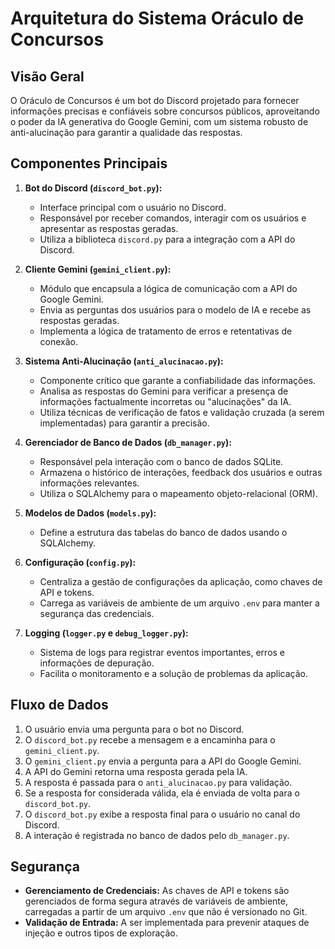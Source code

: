 # Arquitetura do Sistema Oráculo de Concursos

## Visão Geral

O Oráculo de Concursos é um bot do Discord projetado para fornecer informações precisas e confiáveis sobre concursos públicos, aproveitando o poder da IA generativa do Google Gemini, com um sistema robusto de anti-alucinação para garantir a qualidade das respostas.

## Componentes Principais

1.  **Bot do Discord (`discord_bot.py`):**
    *   Interface principal com o usuário no Discord.
    *   Responsável por receber comandos, interagir com os usuários e apresentar as respostas geradas.
    *   Utiliza a biblioteca `discord.py` para a integração com a API do Discord.

2.  **Cliente Gemini (`gemini_client.py`):**
    *   Módulo que encapsula a lógica de comunicação com a API do Google Gemini.
    *   Envia as perguntas dos usuários para o modelo de IA e recebe as respostas geradas.
    *   Implementa a lógica de tratamento de erros e retentativas de conexão.

3.  **Sistema Anti-Alucinação (`anti_alucinacao.py`):**
    *   Componente crítico que garante a confiabilidade das informações.
    *   Analisa as respostas do Gemini para verificar a presença de informações factualmente incorretas ou "alucinações" da IA.
    *   Utiliza técnicas de verificação de fatos e validação cruzada (a serem implementadas) para garantir a precisão.

4.  **Gerenciador de Banco de Dados (`db_manager.py`):**
    *   Responsável pela interação com o banco de dados SQLite.
    *   Armazena o histórico de interações, feedback dos usuários e outras informações relevantes.
    *   Utiliza o SQLAlchemy para o mapeamento objeto-relacional (ORM).

5.  **Modelos de Dados (`models.py`):**
    *   Define a estrutura das tabelas do banco de dados usando o SQLAlchemy.

6.  **Configuração (`config.py`):**
    *   Centraliza a gestão de configurações da aplicação, como chaves de API e tokens.
    *   Carrega as variáveis de ambiente de um arquivo `.env` para manter a segurança das credenciais.

7.  **Logging (`logger.py` e `debug_logger.py`):**
    *   Sistema de logs para registrar eventos importantes, erros e informações de depuração.
    *   Facilita o monitoramento e a solução de problemas da aplicação.

## Fluxo de Dados

1.  O usuário envia uma pergunta para o bot no Discord.
2.  O `discord_bot.py` recebe a mensagem e a encaminha para o `gemini_client.py`.
3.  O `gemini_client.py` envia a pergunta para a API do Google Gemini.
4.  A API do Gemini retorna uma resposta gerada pela IA.
5.  A resposta é passada para o `anti_alucinacao.py` para validação.
6.  Se a resposta for considerada válida, ela é enviada de volta para o `discord_bot.py`.
7.  O `discord_bot.py` exibe a resposta final para o usuário no canal do Discord.
8.  A interação é registrada no banco de dados pelo `db_manager.py`.

## Segurança

*   **Gerenciamento de Credenciais:** As chaves de API e tokens são gerenciados de forma segura através de variáveis de ambiente, carregadas a partir de um arquivo `.env` que não é versionado no Git.
*   **Validação de Entrada:** A ser implementada para prevenir ataques de injeção e outros tipos de exploração.
